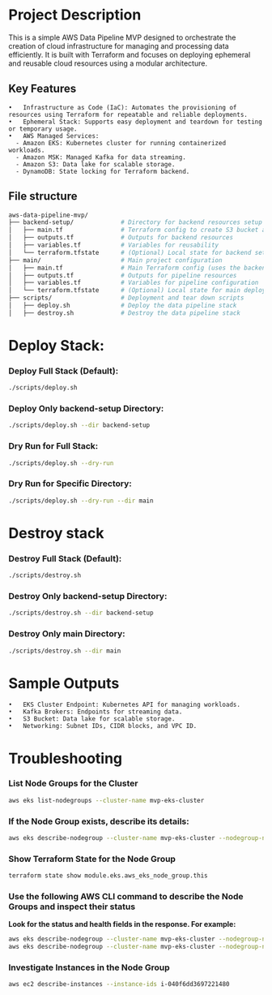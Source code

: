 # Project Description

This is a simple AWS Data Pipeline MVP designed to orchestrate the creation of cloud infrastructure for managing and processing data efficiently. It is built with Terraform and focuses on deploying ephemeral and reusable cloud resources using a modular architecture.

## Key Features

	•	Infrastructure as Code (IaC): Automates the provisioning of resources using Terraform for repeatable and reliable deployments.
	•	Ephemeral Stack: Supports easy deployment and teardown for testing or temporary usage.
	•	AWS Managed Services:
	  -	Amazon EKS: Kubernetes cluster for running containerized workloads.
	  -	Amazon MSK: Managed Kafka for data streaming.
	  -	Amazon S3: Data lake for scalable storage.
	  -	DynamoDB: State locking for Terraform backend.


## File structure

```zsh
aws-data-pipeline-mvp/
├── backend-setup/             # Directory for backend resources setup
│   ├── main.tf                # Terraform config to create S3 bucket and DynamoDB table
│   ├── outputs.tf             # Outputs for backend resources
│   ├── variables.tf           # Variables for reusability
│   └── terraform.tfstate      # (Optional) Local state for backend setup
├── main/                      # Main project configuration
│   ├── main.tf                # Main Terraform config (uses the backend)
│   ├── outputs.tf             # Outputs for pipeline resources
│   ├── variables.tf           # Variables for pipeline configuration
│   └── terraform.tfstate      # (Optional) Local state for main deployment
├── scripts/                   # Deployment and tear down scripts
│   ├── deploy.sh              # Deploy the data pipeline stack
│   ├── destroy.sh             # Destroy the data pipeline stack
```


# Deploy Stack:

### Deploy Full Stack (Default):

```zsh
./scripts/deploy.sh
```

### Deploy Only backend-setup Directory:

```zsh
./scripts/deploy.sh --dir backend-setup
```

### Dry Run for Full Stack:

```zsh
./scripts/deploy.sh --dry-run
```

### Dry Run for Specific Directory:

```zsh
./scripts/deploy.sh --dry-run --dir main
```

# Destroy stack

### Destroy Full Stack (Default):

```zsh
./scripts/destroy.sh
```

### Destroy Only backend-setup Directory:

```zsh
./scripts/destroy.sh --dir backend-setup
```

### Destroy Only main Directory:

```zsh
./scripts/destroy.sh --dir main
```

# Sample Outputs

	•	EKS Cluster Endpoint: Kubernetes API for managing workloads.
	•	Kafka Brokers: Endpoints for streaming data.
	•	S3 Bucket: Data lake for scalable storage.
	•	Networking: Subnet IDs, CIDR blocks, and VPC ID.

# Troubleshooting

### List Node Groups for the Cluster

```zsh
aws eks list-nodegroups --cluster-name mvp-eks-cluster
```

### If the Node Group exists, describe its details:

```zsh
aws eks describe-nodegroup --cluster-name mvp-eks-cluster --nodegroup-name default
```

### Show Terraform State for the Node Group

```zsh
terraform state show module.eks.aws_eks_node_group.this
```

### Use the following AWS CLI command to describe the Node Groups and inspect their status

**Look for the status and health fields in the response. For example:**

```zsh
aws eks describe-nodegroup --cluster-name mvp-eks-cluster --nodegroup-name default-20241123033151055300000012
aws eks describe-nodegroup --cluster-name mvp-eks-cluster --nodegroup-name default-20241123042207995800000002
```

### Investigate Instances in the Node Group

```zsh
aws ec2 describe-instances --instance-ids i-040f6dd3697221480
```
